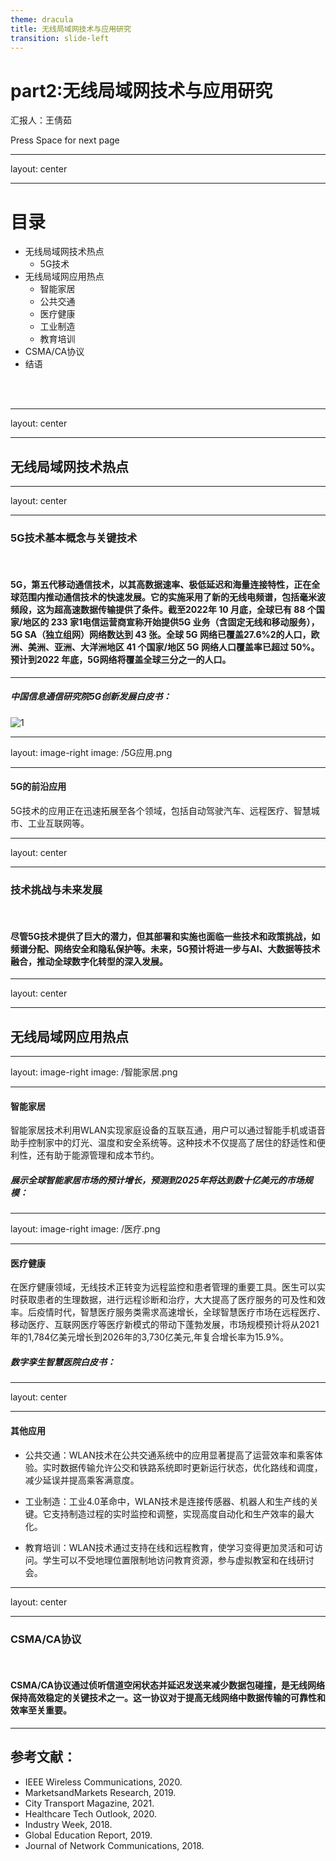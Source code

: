 ```yaml
---
theme: dracula
title: 无线局域网技术与应用研究
transition: slide-left
---
```

# part2:无线局域网技术与应用研究

汇报人：王倩茹

<div class="pt-12">
  <span @click="next" class="px-2 p-1 rounded cursor-pointer hover:bg-white hover:bg-opacity-10">
    Press Space for next page <carbon:arrow-right class="inline"/>
  </span>
</div>

---
layout: center

---

# 目录

- 无线局域网技术热点
  - 5G技术
- 无线局域网应用热点
  - 智能家居
  - 公共交通
  - 医疗健康
  - 工业制造
  - 教育培训
- CSMA/CA协议
- 结语

<br>
<br>

---
layout: center

---

## 无线局域网技术热点

---
layout: center

---

### 5G技术基本概念与关键技术
<br>

#### 5G，第五代移动通信技术，以其高数据速率、极低延迟和海量连接特性，正在全球范围内推动通信技术的快速发展。它的实施采用了新的无线电频谱，包括毫米波频段，这为超高速数据传输提供了条件。截至2022年 10 月底，全球已有 88 个国家/地区的 233 家1电信运营商宣称开始提供5G 业务（含固定无线和移动服务），5G SA（独立组网）网络数达到 43 张。全球 5G 网络已覆盖27.6%2的人口，欧洲、美洲、亚洲、大洋洲地区 41 个国家/地区 5G 网络人口覆盖率已超过 50%。预计到2022 年底，5G网络将覆盖全球三分之一的人口。

---

##### 中国信息通信研究院5G创新发展白皮书：
![1](/5G发展.png)

---
layout: image-right
image: /5G应用.png

---

#### 5G的前沿应用

5G技术的应用正在迅速拓展至各个领域，包括自动驾驶汽车、远程医疗、智慧城市、工业互联网等。

---
layout: center

---

### 技术挑战与未来发展
<br>

#### 尽管5G技术提供了巨大的潜力，但其部署和实施也面临一些技术和政策挑战，如频谱分配、网络安全和隐私保护等。未来，5G预计将进一步与AI、大数据等技术融合，推动全球数字化转型的深入发展。

---
layout: center

---

## 无线局域网应用热点

---
layout: image-right
image: /智能家居.png

---

#### 智能家居

智能家居技术利用WLAN实现家庭设备的互联互通，用户可以通过智能手机或语音助手控制家中的灯光、温度和安全系统等。这种技术不仅提高了居住的舒适性和便利性，还有助于能源管理和成本节约。

##### 展示全球智能家居市场的预计增长，预测到2025年将达到数十亿美元的市场规模：


---
layout: image-right
image: /医疗.png

---
#### 医疗健康

在医疗健康领域，无线技术正转变为远程监控和患者管理的重要工具。医生可以实时获取患者的生理数据，进行远程诊断和治疗，大大提高了医疗服务的可及性和效率。后疫情时代，智慧医疗服务类需求高速增长，全球智慧医疗市场在远程医疗、移动医疗、互联网医疗等医疗新模式的带动下蓬勃发展，市场规模预计将从2021年的1,784亿美元增长到2026年的3,730亿美元,年复合增长率为15.9%。

##### 数字孪生智慧医院白皮书：

---
layout: center

---

#### 其他应用

- 公共交通：WLAN技术在公共交通系统中的应用显著提高了运营效率和乘客体验。实时数据传输允许公交和铁路系统即时更新运行状态，优化路线和调度，减少延误并提高乘客满意度。

- 工业制造：工业4.0革命中，WLAN技术是连接传感器、机器人和生产线的关键。它支持制造过程的实时监控和调整，实现高度自动化和生产效率的最大化。

- 教育培训：WLAN技术通过支持在线和远程教育，使学习变得更加灵活和可访问。学生可以不受地理位置限制地访问教育资源，参与虚拟教室和在线研讨会。
---
layout: center

---

### CSMA/CA协议
<br>

#### CSMA/CA协议通过侦听信道空闲状态并延迟发送来减少数据包碰撞，是无线网络保持高效稳定的关键技术之一。这一协议对于提高无线网络中数据传输的可靠性和效率至关重要。
---

## 参考文献：

- IEEE Wireless Communications, 2020.
- MarketsandMarkets Research, 2019.
- City Transport Magazine, 2021.
- Healthcare Tech Outlook, 2020.
- Industry Week, 2018.
- Global Education Report, 2019.
- Journal of Network Communications, 2018.

